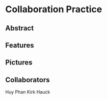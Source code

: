 # Collaboration Practice

## Abstract

## Features

## Pictures

## Collaborators
Huy Phan
Kirk Hauck